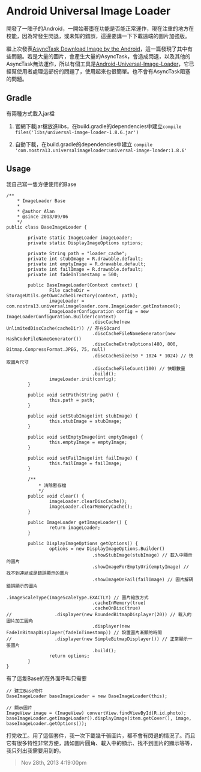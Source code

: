 # Android Universal Image Loader

開發了一陣子的Android，一開始著墨在功能是否能正常運作，現在注重的地方在校能，因為常發生閃退，或未知的錯誤，這邊要講一下下載遠端的圖片加強版。

繼上次發表[AsyncTask Download Image by the Android][1]，這一篇發現了其中有些問題。若是大量的圖片，會產生大量的AsyncTask，會造成閃退，以及其他的AsyncTask無法運作，所以有個工具是[Android-Universal-Image-Loader][2]，它已經幫使用者處理這部份的問題了，使用起來也很簡單。也不會有AsyncTask阻塞的問題。

## Gradle

有兩種方式載入jar檔

1. 官網下載jar檔放進libs，在build.gradle的dependencies中建立`compile files('libs/universal-image-loader-1.8.6.jar')`

2. 自動下載，在build.gradle的dependencies中建立 `compile 'com.nostra13.universalimageloader:universal-image-loader:1.8.6'`

## Usage

我自己寫一隻方便使用的Base

```
/**
	* ImageLoader Base
	*
	* @author Alan
	* @since 2013/09/06
	*/
public class BaseImageLoader {

		private static ImageLoader imageLoader;
		private static DisplayImageOptions options;

		private String path = "loader_cache";
		private int stubImage = R.drawable.default;
		private int emptyImage = R.drawable.default;
		private int failImage = R.drawable.default;
		private int fadeInTimestamp = 500;

		public BaseImageLoader(Context context) {
				File cacheDir = StorageUtils.getOwnCacheDirectory(context, path);
				imageLoader = com.nostra13.universalimageloader.core.ImageLoader.getInstance();
				ImageLoaderConfiguration config = new ImageLoaderConfiguration.Builder(context)
								.discCache(new UnlimitedDiscCache(cacheDir)) // 存在SDcard
								.discCacheFileNameGenerator(new HashCodeFileNameGenerator())
								.discCacheExtraOptions(480, 800, Bitmap.CompressFormat.JPEG, 75, null)
								.discCacheSize(50 * 1024 * 1024) // 快取圖片尺寸
								.discCacheFileCount(100) // 快取數量
								.build();
				imageLoader.init(config);
		}

		public void setPath(String path) {
				this.path = path;
		}

		public void setStubImage(int stubImage) {
				this.stubImage = stubImage;
		}

		public void setEmptyImage(int emptyImage) {
				this.emptyImage = emptyImage;
		}

		public void setFailImage(int failImage) {
				this.failImage = failImage;
		}

		/**
			* 清除暫存檔
			*/
		public void clear() {
				imageLoader.clearDiscCache();
				imageLoader.clearMemoryCache();
		}

		public ImageLoader getImageLoader() {
				return imageLoader;
		}

		public DisplayImageOptions getOptions() {
				options = new DisplayImageOptions.Builder()
								.showStubImage(stubImage) // 載入中顯示的圖片
								.showImageForEmptyUri(emptyImage) // 找不到連結或是錯誤顯示的圖片
								.showImageOnFail(failImage) // 圖片解碼錯誤顯示的圖片
								.imageScaleType(ImageScaleType.EXACTLY) // 圖片縮放方式
								.cacheInMemory(true)
								.cacheOnDisc(true)
//                .displayer(new RoundedBitmapDisplayer(20)) // 載入的圖片加工圓角
								.displayer(new FadeInBitmapDisplayer(fadeInTimestamp)) // 設置圖片漸顯的時間
//                .displayer(new SimpleBitmapDisplayer()) // 正常顯示一張圖片
								.build();
				return options;
		}
}
```

有了這隻Base的在外面呼叫只需要

```
// 建立Base物件
BaseImageLoader baseImageLoader = new BaseImageLoader(this);

// 顯示圖片
ImageView image = (ImageView) convertView.findViewById(R.id.photo);
baseImageLoader.getImageLoader().displayImage(item.getCover(), image, baseImageLoader.getOptions());
```

打完收工。用了這個套件，我一次下載幾千張圖片，都不會有閃退的情況了。而且它有很多特性非常方便，諸如圖片圓角、載入中的顯示、找不到圖片的顯示等等，我只列出我需要用到的。

[1]: /post/94171840648/asynctask-download-image-by-the-android
[2]: https://github.com/nostra13/Android-Universal-Image-Loader

> Nov 28th, 2013 4:19:00pm
